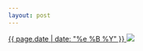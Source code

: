 ```yaml
---
layout: post
---
```


<p>
  <a href="/460">
    <time>{{ page.date | date: "%e %B %Y" }}</time>
    <img src="https://s3.amazonaws.com/life.aaronjgreenberg.com/460.jpg">
  </a>
  
</p>
